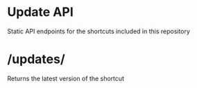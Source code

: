 # Update API

Static API endpoints for the shortcuts included in this repository

# /updates/

Returns the latest version of the shortcut
